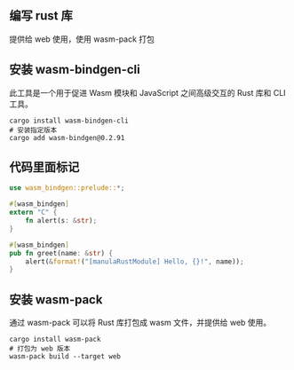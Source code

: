 ## 编写 rust 库

提供给 web 使用，使用 wasm-pack 打包

## 安装 wasm-bindgen-cli

此工具是一个用于促进 Wasm 模块和 JavaScript 之间高级交互的 Rust 库和 CLI 工具。

```shell
cargo install wasm-bindgen-cli
# 安装指定版本
cargo add wasm-bindgen@0.2.91  

```

## 代码里面标记

```rust
use wasm_bindgen::prelude::*;

#[wasm_bindgen]
extern "C" {
    fn alert(s: &str);
}

#[wasm_bindgen]
pub fn greet(name: &str) {
    alert(&format!("[manulaRustModule] Hello, {}!", name));
}
```

## 安装 wasm-pack

通过 wasm-pack 可以将 Rust 库打包成 wasm 文件，并提供给 web 使用。

```shell
cargo install wasm-pack
# 打包为 web 版本
wasm-pack build --target web

```
